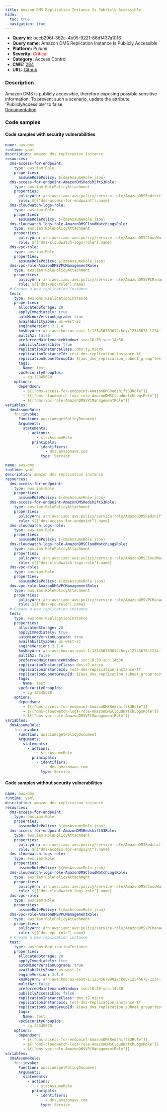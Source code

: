 ```yaml
---
title: Amazon DMS Replication Instance Is Publicly Accessible
hide:
  toc: true
  navigation: true
---
```


<style>
  .highlight .hll {
    background-color: #ff171742;
  }
  .md-content {
    max-width: 1100px;
    margin: 0 auto;
  }
</style>

-   **Query id:** bccb296f-362c-4b05-9221-86d1437a1016
-   **Query name:** Amazon DMS Replication Instance Is Publicly Accessible
-   **Platform:** Pulumi
-   **Severity:** <span style="color:#ff0000">Critical</span>
-   **Category:** Access Control
-   **CWE:** <a href="https://cwe.mitre.org/data/definitions/284.html" onclick="newWindowOpenerSafe(event, 'https://cwe.mitre.org/data/definitions/284.html')">284</a>
-   **URL:** [Github](https://github.com/Checkmarx/kics/tree/master/assets/queries/pulumi/aws/amazon_dms_replication_instance_is_publicly_accessible)

### Description
Amazon DMS is publicly accessible, therefore exposing possible sensitive information. To prevent such a scenario, update the attribute 'PubliclyAccessible' to false.<br>
[Documentation](https://www.pulumi.com/registry/packages/aws/api-docs/dms/replicationinstance/)

### Code samples
#### Code samples with security vulnerabilities
```yaml title="Positive test num. 1 - yaml file" hl_lines="44"
name: aws-dms
runtime: yaml
description: amazon dms replication instance
resources:
  dms-access-for-endpoint:
    type: aws:iam:Role
    properties:
      assumeRolePolicy: ${dmsAssumeRole.json}
  dms-access-for-endpoint-AmazonDMSRedshiftS3Role:
    type: aws:iam:RolePolicyAttachment
    properties:
      policyArn: arn:aws:iam::aws:policy/service-role/AmazonDMSRedshiftS3Role
      role: ${["dms-access-for-endpoint"].name}
  dms-cloudwatch-logs-role:
    type: aws:iam:Role
    properties:
      assumeRolePolicy: ${dmsAssumeRole.json}
  dms-cloudwatch-logs-role-AmazonDMSCloudWatchLogsRole:
    type: aws:iam:RolePolicyAttachment
    properties:
      policyArn: arn:aws:iam::aws:policy/service-role/AmazonDMSCloudWatchLogsRole
      role: ${["dms-cloudwatch-logs-role"].name}
  dms-vpc-role:
    type: aws:iam:Role
    properties:
      assumeRolePolicy: ${dmsAssumeRole.json}
  dms-vpc-role-AmazonDMSVPCManagementRole:
    type: aws:iam:RolePolicyAttachment
    properties:
      policyArn: arn:aws:iam::aws:policy/service-role/AmazonDMSVPCManagementRole
      role: ${["dms-vpc-role"].name}
  # Create a new replication instance
  test:
    type: aws:dms:ReplicationInstance
    properties:
      allocatedStorage: 20
      applyImmediately: true
      autoMinorVersionUpgrade: true
      availabilityZone: us-west-2c
      engineVersion: 3.1.4
      kmsKeyArn: arn:aws:kms:us-east-1:123456789012:key/12345678-1234-1234-1234-123456789012
      multiAz: false
      preferredMaintenanceWindow: sun:10:30-sun:14:30
      publiclyAccessible: true
      replicationInstanceClass: dms.t2.micro
      replicationInstanceId: test-dms-replication-instance-tf
      replicationSubnetGroupId: ${aws_dms_replication_subnet_group"test-dms-replication-subnet-group-tf"[%!s(MISSING)].id}
      tags:
        Name: test
      vpcSecurityGroupIds:
        - sg-12345678
    options:
      dependson:
        - ${["dms-access-for-endpoint-AmazonDMSRedshiftS3Role"]}
        - ${["dms-cloudwatch-logs-role-AmazonDMSCloudWatchLogsRole"]}
        - ${["dms-vpc-role-AmazonDMSVPCManagementRole"]}
variables:
  dmsAssumeRole:
    fn::invoke:
      Function: aws:iam:getPolicyDocument
      Arguments:
        statements:
          - actions:
              - sts:AssumeRole
            principals:
              - identifiers:
                  - dms.amazonaws.com
                type: Service
```
```yaml title="Positive test num. 2 - yaml file" hl_lines="35"
name: aws-dms
runtime: yaml
description: amazon dms replication instance
resources:
  dms-access-for-endpoint:
    type: aws:iam:Role
    properties:
      assumeRolePolicy: ${dmsAssumeRole.json}
  dms-access-for-endpoint-AmazonDMSRedshiftS3Role:
    type: aws:iam:RolePolicyAttachment
    properties:
      policyArn: arn:aws:iam::aws:policy/service-role/AmazonDMSRedshiftS3Role
      role: ${["dms-access-for-endpoint"].name}
  dms-cloudwatch-logs-role:
    type: aws:iam:Role
    properties:
      assumeRolePolicy: ${dmsAssumeRole.json}
  dms-cloudwatch-logs-role-AmazonDMSCloudWatchLogsRole:
    type: aws:iam:RolePolicyAttachment
    properties:
      policyArn: arn:aws:iam::aws:policy/service-role/AmazonDMSCloudWatchLogsRole
      role: ${["dms-cloudwatch-logs-role"].name}
  dms-vpc-role:
    type: aws:iam:Role
    properties:
      assumeRolePolicy: ${dmsAssumeRole.json}
  dms-vpc-role-AmazonDMSVPCManagementRole:
    type: aws:iam:RolePolicyAttachment
    properties:
      policyArn: arn:aws:iam::aws:policy/service-role/AmazonDMSVPCManagementRole
      role: ${["dms-vpc-role"].name}
  # Create a new replication instance
  test:
    type: aws:dms:ReplicationInstance
    properties:
      allocatedStorage: 20
      applyImmediately: true
      autoMinorVersionUpgrade: true
      availabilityZone: us-west-2c
      engineVersion: 3.1.4
      kmsKeyArn: arn:aws:kms:us-east-1:123456789012:key/12345678-1234-1234-1234-123456789012
      multiAz: false
      preferredMaintenanceWindow: sun:10:30-sun:14:30
      replicationInstanceClass: dms.t2.micro
      replicationInstanceId: test-dms-replication-instance-tf
      replicationSubnetGroupId: ${aws_dms_replication_subnet_group"test-dms-replication-subnet-group-tf"[%!s(MISSING)].id}
      tags:
        Name: test
      vpcSecurityGroupIds:
        - sg-12345678
    options:
      dependson:
        - ${["dms-access-for-endpoint-AmazonDMSRedshiftS3Role"]}
        - ${["dms-cloudwatch-logs-role-AmazonDMSCloudWatchLogsRole"]}
        - ${["dms-vpc-role-AmazonDMSVPCManagementRole"]}
variables:
  dmsAssumeRole:
    fn::invoke:
      Function: aws:iam:getPolicyDocument
      Arguments:
        statements:
          - actions:
              - sts:AssumeRole
            principals:
              - identifiers:
                  - dms.amazonaws.com
                type: Service
```


#### Code samples without security vulnerabilities
```yaml title="Negative test num. 1 - yaml file"
name: aws-dms
runtime: yaml
description: amazon dms replication instance
resources:
  dms-access-for-endpoint:
    type: aws:iam:Role
    properties:
      assumeRolePolicy: ${dmsAssumeRole.json}
  dms-access-for-endpoint-AmazonDMSRedshiftS3Role:
    type: aws:iam:RolePolicyAttachment
    properties:
      policyArn: arn:aws:iam::aws:policy/service-role/AmazonDMSRedshiftS3Role
      role: ${["dms-access-for-endpoint"].name}
  dms-cloudwatch-logs-role:
    type: aws:iam:Role
    properties:
      assumeRolePolicy: ${dmsAssumeRole.json}
  dms-cloudwatch-logs-role-AmazonDMSCloudWatchLogsRole:
    type: aws:iam:RolePolicyAttachment
    properties:
      policyArn: arn:aws:iam::aws:policy/service-role/AmazonDMSCloudWatchLogsRole
      role: ${["dms-cloudwatch-logs-role"].name}
  dms-vpc-role:
    type: aws:iam:Role
    properties:
      assumeRolePolicy: ${dmsAssumeRole.json}
  dms-vpc-role-AmazonDMSVPCManagementRole:
    type: aws:iam:RolePolicyAttachment
    properties:
      policyArn: arn:aws:iam::aws:policy/service-role/AmazonDMSVPCManagementRole
      role: ${["dms-vpc-role"].name}
  # Create a new replication instance
  test:
    type: aws:dms:ReplicationInstance
    properties:
      allocatedStorage: 20
      applyImmediately: true
      autoMinorVersionUpgrade: true
      availabilityZone: us-west-2c
      engineVersion: 3.1.4
      kmsKeyArn: arn:aws:kms:us-east-1:123456789012:key/12345678-1234-1234-1234-123456789012
      multiAz: false
      preferredMaintenanceWindow: sun:10:30-sun:14:30
      publiclyAccessible: false
      replicationInstanceClass: dms.t2.micro
      replicationInstanceId: test-dms-replication-instance-tf
      replicationSubnetGroupId: ${aws_dms_replication_subnet_group"test-dms-replication-subnet-group-tf"[%!s(MISSING)].id}
      tags:
        Name: test
      vpcSecurityGroupIds:
        - sg-12345678
    options:
      dependson:
        - ${["dms-access-for-endpoint-AmazonDMSRedshiftS3Role"]}
        - ${["dms-cloudwatch-logs-role-AmazonDMSCloudWatchLogsRole"]}
        - ${["dms-vpc-role-AmazonDMSVPCManagementRole"]}
variables:
  dmsAssumeRole:
    fn::invoke:
      Function: aws:iam:getPolicyDocument
      Arguments:
        statements:
          - actions:
              - sts:AssumeRole
            principals:
              - identifiers:
                  - dms.amazonaws.com
                type: Service
```
